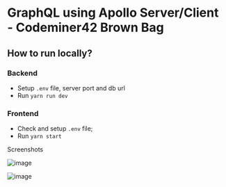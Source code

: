 # GraphQL using Apollo Server/Client - Codeminer42 Brown Bag

## How to run locally?

### Backend

- Setup `.env` file, server port and db url
- Run `yarn run dev`

### Frontend

- Check and setup `.env` file;
- Run `yarn start`

Screenshots

![image](https://user-images.githubusercontent.com/23138717/113522990-6bfa1680-957b-11eb-8729-a480865317c8.png)

![image](https://user-images.githubusercontent.com/23138717/113523001-7b795f80-957b-11eb-83c6-09671718d844.png)
